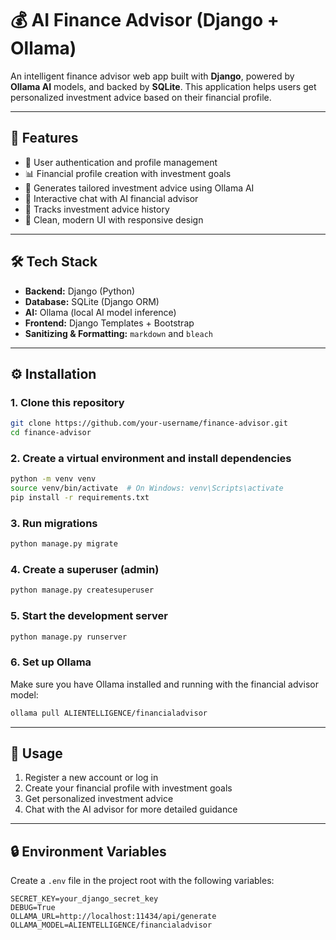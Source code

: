 # 💰 AI Finance Advisor (Django + Ollama)

An intelligent finance advisor web app built with **Django**, powered by **Ollama AI** models, and backed by **SQLite**. This application helps users get personalized investment advice based on their financial profile.

---

## 🚀 Features

- 👤 User authentication and profile management
- 📊 Financial profile creation with investment goals
- 🧠 Generates tailored investment advice using Ollama AI
- 💬 Interactive chat with AI financial advisor
- 📝 Tracks investment advice history
- 🎨 Clean, modern UI with responsive design

---

## 🛠️ Tech Stack

- **Backend:** Django (Python)
- **Database:** SQLite (Django ORM)
- **AI:** Ollama (local AI model inference)
- **Frontend:** Django Templates + Bootstrap
- **Sanitizing & Formatting:** `markdown` and `bleach`

---

## ⚙️ Installation

### 1. Clone this repository

```bash
git clone https://github.com/your-username/finance-advisor.git
cd finance-advisor
```

### 2. Create a virtual environment and install dependencies

```bash
python -m venv venv
source venv/bin/activate  # On Windows: venv\Scripts\activate
pip install -r requirements.txt
```

### 3. Run migrations

```bash
python manage.py migrate
```

### 4. Create a superuser (admin)

```bash
python manage.py createsuperuser
```

### 5. Start the development server

```bash
python manage.py runserver
```

### 6. Set up Ollama

Make sure you have Ollama installed and running with the financial advisor model:

```bash
ollama pull ALIENTELLIGENCE/financialadvisor
```

---

## 📝 Usage

1. Register a new account or log in
2. Create your financial profile with investment goals
3. Get personalized investment advice
4. Chat with the AI advisor for more detailed guidance

---

## 🔒 Environment Variables

Create a `.env` file in the project root with the following variables:

```
SECRET_KEY=your_django_secret_key
DEBUG=True
OLLAMA_URL=http://localhost:11434/api/generate
OLLAMA_MODEL=ALIENTELLIGENCE/financialadvisor
```

